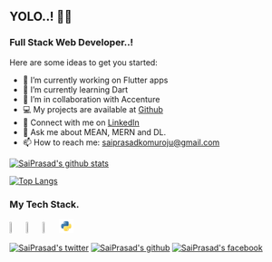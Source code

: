 ## YOLO..! 👋:blossom:
### Full Stack Web Developer..!

Here are some ideas to get you started:

- 🔭 I’m currently working on Flutter apps
- 🌱 I’m currently learning Dart
- 👯 I’m in collaboration with Accenture
- 💻 My projects are available at [Github](https://github.com/saiprasadchary)
- 📝 Connect with me on [LinkedIn](https://www.linkedin.com/in/saiprasadkomuroju/)
- 💬 Ask me about MEAN, MERN and DL.
- 📫 How to reach me: saiprasadkomuroju@gmail.com


[![SaiPrasad's github stats](https://github-readme-stats.vercel.app/api?username=saiprasadchary&show_icons=true&theme=tokyonight)](https://github.com/saiprasadchary/github-readme-stats)

[![Top Langs](https://github-readme-stats.vercel.app/api/top-langs/?username=saiprasadchary&layout=compact&theme=tokyonight)](https://github.com/saiprasadchary/github-readme-stats)

### My Tech Stack.

<p float="left">
  <img src="https://camo.githubusercontent.com/0718de253954368a746d474ac4145da14ed303e0/68747470733a2f2f72656163746e61746976652e6465762f696d672f6865616465725f6c6f676f2e737667" width="5%" height="5%">
  <img src="https://camo.githubusercontent.com/d1f1645b9ef49f552fa58d6170bf0f516e023979/68747470733a2f2f7777772e766563746f726c6f676f2e7a6f6e652f6c6f676f732f66697265626173652f66697265626173652d69636f6e2e737667" width="5%" height="5%">
  <img src="https://camo.githubusercontent.com/b912b7cde6980dbd24969c2cf4e1855af0079310/68747470733a2f2f7777772e766563746f726c6f676f2e7a6f6e652f6c6f676f732f666c7574746572696f2f666c7574746572696f2d69636f6e2e737667" width="5%" height="5%">
  <img src="https://raw.githubusercontent.com/github/explore/80688e429a7d4ef2fca1e82350fe8e3517d3494d/topics/python/python.png" width="5%" height="5%">
</p>

[![SaiPrasad's twitter](http://i.imgur.com/tXSoThF.png)](https://twitter.com)
[![SaiPrasad's github](http://i.imgur.com/0o48UoR.png)](https://github.com/saiprasadchary)
[![SaiPrasad's facebook](http://i.imgur.com/P3YfQoD.png)](https://facebook.com)
